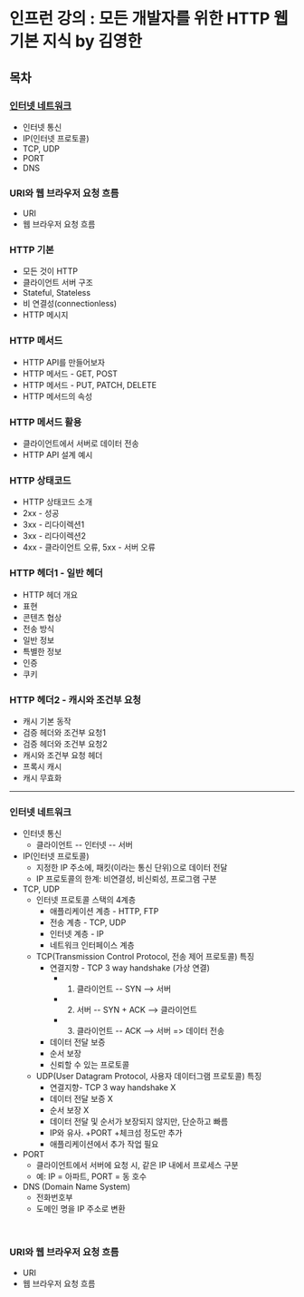 # 인프런 강의 : 모든 개발자를 위한 HTTP 웹 기본 지식 by 김영한

## 목차
### [인터넷 네트워크](https://github.com/HWON0720/TIL/blob/main/HTTP_basic/README.md#%EC%9D%B8%ED%84%B0%EB%84%B7-%EB%84%A4%ED%8A%B8%EC%9B%8C%ED%81%AC-1)
- 인터넷 통신
- IP(인터넷 프로토콜)
- TCP, UDP
- PORT
- DNS
### URI와 웹 브라우저 요청 흐름
- URI
- 웹 브라우저 요청 흐름
### HTTP 기본
- 모든 것이 HTTP
- 클라이언트 서버 구조
- Stateful, Stateless
- 비 연결성(connectionless)
- HTTP 메시지
### HTTP 메서드
- HTTP API를 만들어보자
- HTTP 메서드 - GET, POST
- HTTP 메서드 - PUT, PATCH, DELETE
- HTTP 메서드의 속성
### HTTP 메서드 활용
- 클라이언트에서 서버로 데이터 전송
- HTTP API 설계 예시
### HTTP 상태코드
- HTTP 상태코드 소개
- 2xx - 성공
- 3xx - 리다이렉션1
- 3xx - 리다이렉션2
- 4xx - 클라이언트 오류, 5xx - 서버 오류
### HTTP 헤더1 - 일반 헤더
- HTTP 헤더 개요
- 표현
- 콘텐츠 협상
- 전송 방식
- 일반 정보
- 특별한 정보
- 인증
- 쿠키
### HTTP 헤더2 - 캐시와 조건부 요청
- 캐시 기본 동작
- 검증 헤더와 조건부 요청1
- 검증 헤더와 조건부 요청2
- 캐시와 조건부 요청 헤더
- 프록시 캐시
- 캐시 무효화

---

### 인터넷 네트워크
- 인터넷 통신
  - 클라이언트 -- 인터넷 -- 서버
- IP(인터넷 프로토콜)
  - 지정한 IP 주소에, 패킷(이라는 통신 단위)으로 데이터 전달
  - IP 프로토콜의 한계: 비연결성, 비신뢰성, 프로그램 구분
- TCP, UDP
  - 인터넷 프로토콜 스택의 4계층
    - 애플리케이션 계층 - HTTP, FTP
    - 전송 계층 - TCP, UDP
    - 인터넷 계층 - IP
    - 네트워크 인터페이스 계층
  - TCP(Transmission Control Protocol, 전송 제어 프로토콜) 특징
    - 연결지향 - TCP 3 way handshake (가상 연결)
      - 1. 클라이언트 -- SYN --> 서버
      - 2. 서버 -- SYN + ACK --> 클라이언트
      - 3. 클라이언트 -- ACK --> 서버 => 데이터 전송
    - 데이터 전달 보증
    - 순서 보장
    - 신뢰할 수 있는 프로토콜
  - UDP(User Datagram Protocol, 사용자 데이터그램 프로토콜) 특징
    - 연결지향- TCP 3 way handshake X
    - 데이터 전달 보증 X
    - 순서 보장 X
    - 데이터 전달 및 순서가 보장되지 않지만, 단순하고 빠름
    - IP와 유사. +PORT +체크섬 정도만 추가
    - 애플리케이션에서 추가 작업 필요
- PORT
  - 클라이언트에서 서버에 요청 시, 같은 IP 내에서 프로세스 구분
  - 예: IP = 아파트, PORT = 동 호수
- DNS (Domain Name System)
  - 전화번호부
  - 도메인 명을 IP 주소로 변환

<br>

### URI와 웹 브라우저 요청 흐름
- URI
- 웹 브라우저 요청 흐름
